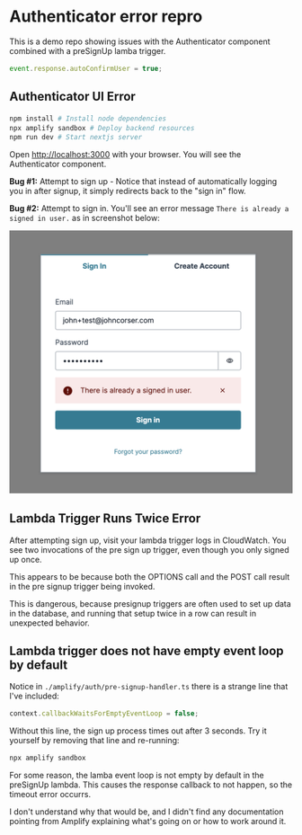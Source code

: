 # Authenticator error repro

This is a demo repo showing issues with the Authenticator component combined with a preSignUp lamba trigger.

```javascript
event.response.autoConfirmUser = true;
```

## Authenticator UI Error

```bash
npm install # Install node dependencies
npx amplify sandbox # Deploy backend resources
npm run dev # Start nextjs server
```

Open [http://localhost:3000](http://localhost:3000) with your browser. You will see the Authenticator component.

**Bug #1:** Attempt to sign up - Notice that instead of automatically logging you in after signup, it simply redirects back to the "sign in" flow.

**Bug #2:** Attempt to sign in. You'll see an error message `There is already a signed in user.` as in screenshot below:

![screenshot of error](error.png)

## Lambda Trigger Runs Twice Error

After attempting sign up, visit your lambda trigger logs in CloudWatch. You see two invocations of the pre sign up trigger, even though you only signed up once.

This appears to be because both the OPTIONS call and the POST call result in the pre signup trigger being invoked.

This is dangerous, because presignup triggers are often used to set up data in the database, and running that setup twice in a row can result in unexpected behavior.

## Lambda trigger does not have empty event loop by default

Notice in `./amplify/auth/pre-signup-handler.ts` there is a strange line that I've included:

```javascript
context.callbackWaitsForEmptyEventLoop = false;
```

Without this line, the sign up process times out after 3 seconds. Try it yourself by removing that line and re-running:

```bash
npx amplify sandbox
```

For some reason, the lamba event loop is not empty by default in the preSignUp lambda. This causes the response callback to not happen, so the timeout error occurrs.

I don't understand why that would be, and I didn't find any documentation pointing from Amplify explaining what's going on or how to work around it.
